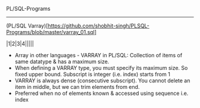 PL/SQL-Programs

___

(PL/SQL Varray)[https://github.com/shobhit-singh/PLSQL-Programs/blob/master/varray_01.sql]

|1|2|3|4|||||

+ Array in other languages - VARRAY in PL/SQL: Collection of items of same datatype & has a maximum size. 
+ When defining a VARRAY type, you must specify its maximum size. So fixed upper bound. Subscript is integer (i.e. index) starts from 1
+ VARRAY is always dense (consecutive subscript). You cannot delete an item in middle, but we can trim elements from end. 
+ Preferred when no of elements known & accessed using  sequence i.e. index 
